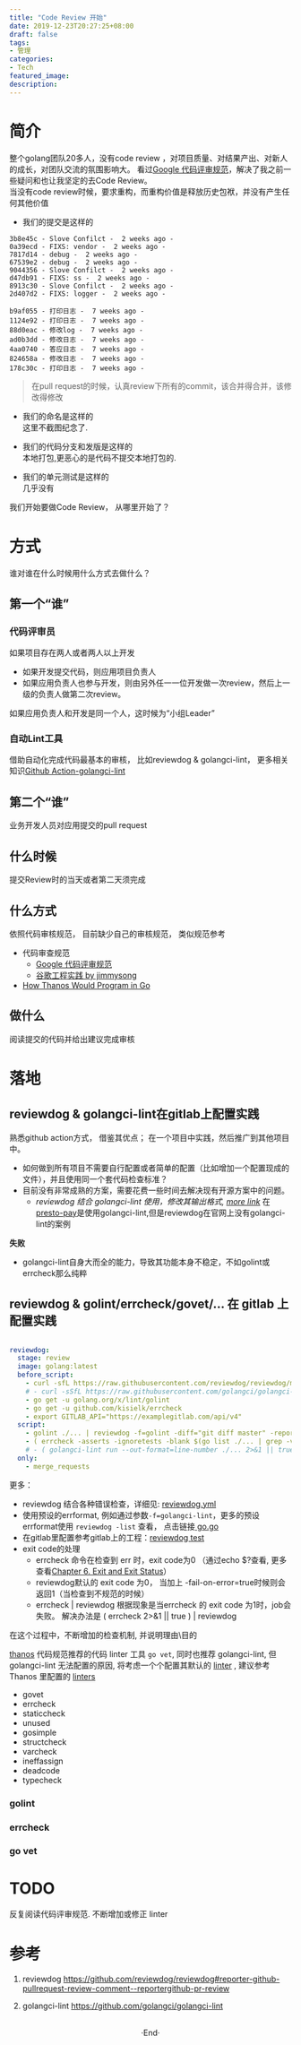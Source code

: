 ```yaml
---
title: "Code Review 开始"
date: 2019-12-23T20:27:25+08:00
draft: false
tags: 
- 管理
categories: 
- Tech 
featured_image: 
description: 
---
```

# 简介 
整个golang团队20多人，没有code review ，对项目质量、对结果产出、对新人的成长，对团队交流的氛围影响大。 看过[Google 代码评审规范](https://www.infoq.cn/article/QJi1Kqm4pH3UNAqNzl3l)，解决了我之前一些疑问和也让我坚定的去Code Review。  
当没有code review时候，要求重构，而重构价值是释放历史包袱，并没有产生任何其他价值  

- 我们的提交是这样的  

```golang
3b8e45c - Slove Confilct -  2 weeks ago -
0a39ecd - FIXS: vendor -  2 weeks ago -
7817d14 - debug -  2 weeks ago -
67539e2 - debug -  2 weeks ago -
9044356 - Slove Confilct -  2 weeks ago -
d47db91 - FIXS: ss -  2 weeks ago -
8913c30 - Slove Confilct -  2 weeks ago -
2d407d2 - FIXS: logger -  2 weeks ago -
```

``` golang
b9af055 - 打印日志 -  7 weeks ago - 
1124e92 - 打印日志 -  7 weeks ago - 
88d0eac - 修改log -  7 weeks ago - 
ad0b3dd - 修改日志 -  7 weeks ago - 
4aa0740 - 答应日志 -  7 weeks ago - 
824658a - 修改日志 -  7 weeks ago - 
178c30c - 打印日志 -  7 weeks ago - 
```
> 在pull request的时候，认真review下所有的commit，该合并得合并，该修改得修改

- 我们的命名是这样的  
  这里不截图纪念了. 

- 我们的代码分支和发版是这样的  
  本地打包,更恶心的是代码不提交本地打包的.  

- 我们的单元测试是这样的  
  几乎没有  

我们开始要做Code Review， 从哪里开始了？  
# 方式
谁对谁在什么时候用什么方式去做什么？

## 第一个“谁”

### 代码评审员
如果项目存在两人或者两人以上开发 

- 如果开发提交代码，则应用项目负责人  
- 如果应用负责人也参与开发，则由另外任一一位开发做一次review，然后上一级的负责人做第二次review。 

如果应用负责人和开发是同一个人，这时候为“小组Leader”   

### 自动Lint工具
借助自动化完成代码最基本的审核， 比如reviewdog & golangci-lint， 更多相关知识[Github Action-golangci-lint](https://github.com/reviewdog/action-golangci-lint)   



## 第二个“谁”
业务开发人员对应用提交的pull request 

## 什么时候
提交Review时的当天或者第二天须完成

## 什么方式
依照代码审核规范， 目前缺少自己的审核规范，
类似规范参考

- 代码审查规范
  - [Google 代码评审规范](https://www.infoq.cn/article/QJi1Kqm4pH3UNAqNzl3l)  
  - [谷歌工程实践 by jimmysong][google-golang-practice]
- [How Thanos Would Program in Go](https://www.bwplotka.dev/2020/how-thanos-would-program-in-go/)

## 做什么
阅读提交的代码并给出建议完成审核

# 落地

## reviewdog & golangci-lint在gitlab上配置实践
熟悉github action方式， 借鉴其优点； 在一个项目中实践，然后推广到其他项目中。

- 如何做到所有项目不需要自行配置或者简单的配置（比如增加一个配置现成的文件），并且使用同一个套代码检查标准？ 
- 目前没有非常成熟的方案，需要花费一些时间去解决现有开源方案中的问题。
    - *reviewdog 结合 golangci-lint 使用，修改其输出格式, [more link][golangci-lint-fmt]*
      在[presto-pay][presto_pay]是使用golangci-lint,但是reviewdog在官网上没有golangci-lint的案例

**失败**

- golangci-lint自身大而全的能力，导致其功能本身不稳定，不如golint或errcheck那么纯粹 

## reviewdog & golint/errcheck/govet/... 在 gitlab 上配置实践

```yml

reviewdog:
  stage: review
  image: golang:latest
  before_script:
    - curl -sfL https://raw.githubusercontent.com/reviewdog/reviewdog/master/install.sh| sh -s -- -b $(go env GOPATH)/bin v0.10.0
    # - curl -sSfL https://raw.githubusercontent.com/golangci/golangci-lint/master/install.sh | sh -s -- -b $(go env GOPATH)/bin v1.27.0
    - go get -u golang.org/x/lint/golint
    - go get -u github.com/kisielk/errcheck
    - export GITLAB_API="https://examplegitlab.com/api/v4"  
  script:
    - golint ./... | reviewdog -f=golint -diff="git diff master" -reporter=gitlab-mr-discussion  -fail-on-error=true
    - ( errcheck -asserts -ignoretests -blank $(go list ./... | grep -v /vendor/) 2>&1 || true ) | reviewdog -name=errcheck -efm="%f:%l:%c:%m" -reporter=gitlab-mr-discussion -level=warning -fail-on-error=true
    # - ( golangci-lint run --out-format=line-number ./... 2>&1 || true ) | reviewdog -f=golangci-lint --name=golangci-lint  -diff="git diff master" -reporter=gitlab-mr-discussion -fail-on-error=true
  only:
    - merge_requests
```

更多： 

- reviewdog 结合各种错误检查，详细见: [reviewdog.yml][reviewdog_for_go_tools]
- 使用预设的errformat, 例如通过参数`-f=golangci-lint`，更多的预设errformat使用 `reviewdog -list` 查看， 点击链接[ go.go ][go-fmt]
- 在gitlab里配置参考gitlab上的工程：[reviewdog test][reviewdog-test]
- exit code的处理 
  -  errcheck 命令在检查到 err 时，exit code为0 （通过echo $?查看, 更多查看[Chapter 6. Exit and Exit Status][exit_and_status]）
  -  reviewdog默认的 exit code 为0， 当加上 -fail-on-error=true时候则会返回1（当检查到不规范的时候）
  -  errcheck | reviewdog  根据现象是当errcheck 的 exit code 为1时，job会失败。 解决办法是 ( errcheck 2>&1 || true ) | reviewdog

在这个过程中，不断增加的检查机制, 并说明理由\目的

[thanos](https://github.com/thanos-io/thanos) 代码规范推荐的代码 linter 工具 `go vet`, 同时也推荐 golangci-lint, 
但 golangci-lint 无法配置的原因, 将考虑一个个配置其默认的 [linter](https://golangci-lint.run/usage/linters/) , 建议参考Thanos 里配置的 [linters](https://www.bwplotka.dev/2020/how-thanos-would-program-in-go/#golangci-lint)

- govet
- errcheck
- staticcheck
- unused
- gosimple
- structcheck
- varcheck
- ineffassign
- deadcode
- typecheck

### golint 

### errcheck

### go vet

# TODO
反复阅读代码评审规范.
不断增加或修正 linter

# 参考
1. reviewdog
  https://github.com/reviewdog/reviewdog#reporter-github-pullrequest-review-comment--reportergithub-pr-review 

2. golangci-lint
  https://github.com/golangci/golangci-lint


[go-fmt]: https://github.com/reviewdog/errorformat/blob/master/fmts/go.go

[reviewdog-test]: https://gitlab.com/Hyvi/reviewdog-test/-/blob/gitlab-ci-test2/.gitlab-ci.yml

[golangci-lint-fmt]: https://gitlab.com/Hyvi/reviewdog-test/-/blob/gitlab-ci-test2/.gitlab-ci.yml

[presto_pay]: https://github.com/calmato/presto-pay/blob/master/api/user/Makefile

[exit_and_status]: https://www.tldp.org/LDP/abs/html/exit-status.html#EXITSTATUSREF

[reviewdog_for_go_tools]: https://gitlab.com/reviewdog/reviewdog/-/blob/master/.reviewdog.yml

[google-golang-practice]: https://jimmysong.io/eng-practices/

<br>

<center>  ·End·  </center>
